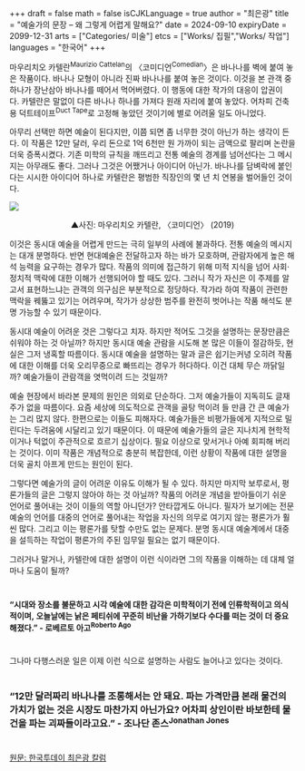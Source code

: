 +++
draft = false
math = false
isCJKLanguage = true
author = "최은광"
title = "예술가의 문장 – 왜 그렇게 어렵게 말해요?"
date = 2024-09-10
expiryDate = 2099-12-31
arts = ["Categories/ 미술"]
etcs = ["Works/ 집필","Works/ 작업"]
languages = "한국어"
+++

마우리치오 카텔란<sup>Maurizio Cattelan</sup>의 〈코미디언<sup>Comedian</sup>〉은 바나나를 벽에 붙여 놓은 작품이다. 바나나 모형이 아니라 진짜 바나나를 붙여 놓은 것이다. 이것을 본 관객 중 하나가 장난삼아 바나나를 떼어서 먹어버렸다. 이 행동에 대한 작가의 대응이 압권이다. 카텔란은 말없이 다른 바나나 하나를 가져다 원래 자리에 붙여 놓았다. 어차피 건축용 덕트테이프<sup>Duct Tape</sup>로 고정해 놓았던 것이기에 별로 어려울 일도 아니었다.

아무리 선택만 하면 예술이 된다지만, 이쯤 되면 좀 너무한 것이 아닌가 하는 생각이 든다. 이 작품은 12만 달러, 우리 돈으로 1억 6천만 원 가까이 되는 금액으로 팔리며 논란을 더욱 증폭시켰다. 기존 미학의 규칙을 깨뜨리고 전통 예술의 경계를 넘어선다는 그 메시지는 아무래도 좋다. 그러나 그것은 어쨌거나 아이디어 아닌가. 바나나를 담벼락에 붙인다는 시시한 아이디어 하나로 카텔란은 평범한 직장인의 몇 년 치 연봉을 벌어들인 것이다.

![](https://cdn.hantoday.net/news/photo/202409/44306_53448_1859.jpg)
<center>▲사진: 마우리치오 카텔란, 〈코미디언〉 (2019)</center>

이것은 동시대 예술을 어렵게 만드는 극히 일부의 사례에 불과하다. 전통 예술의 메시지는 대개 분명하다. 반면 현대예술은 전달하고자 하는 바가 모호하며, 관람자에게 높은 해석 능력을 요구하는 경우가 많다. 작품의 의미에 접근하기 위해 미적 지식을 넘어 사회·정치적 맥락에 대한 이해가 선행되어야 할 때도 있다. 그러니 작가 자신은 이 주제를 알고서 표현하느냐는 관객의 의구심은 부분적으로 정당하다. 작가라 하여 작품이 관련한 맥락을 꿰뚫고 있기는 어려우며, 작가가 상상한 범주를 완전히 벗어나는 작품 해석도 분명 가능할 수 있기 때문이다.

동시대 예술이 어려운 것은 그렇다고 치자. 하지만 적어도 그것을 설명하는 문장만큼은 쉬워야 하는 것 아닐까? 하지만 동시대 예술 관람을 시도해 본 많은 이들이 절감하듯, 현실은 그저 냉혹할 따름이다. 동시대 예술을 설명하는 말과 글은 쉽기는커녕 오히려 작품에 대한 이해를 더욱 오리무중으로 빠뜨리는 경우가 허다하다. 이건 대체 무슨 까닭일까? 예술가들이 관람객을 엿먹이려 드는 것일까?

예술 현장에서 바라본 문제의 원인은 의외로 단순하다. 그저 예술가들이 지독히도 글재주가 없을 따름이다. 요즘 세상에 의도적으로 관객을 골탕 먹이려 들 만큼 간 큰 예술가는 그리 많지 않다. 한편으로는 이들도 피해자다. 예술가들은 비평가들에게 지적으로 밀린다는 두려움에 시달리고 있기 때문이다. 이 때문에 예술가들의 글은 지나치게 현학적이거나 턱없이 주관적으로 흐르기 십상이다. 필요 이상으로 맞서거나 아예 회피해 버리는 것이다. 이미 작품은 개념적으로 충분히 복잡한데, 이런 상황이 작품에 대한 설명을 더욱 골치 아프게 만드는 원인이 된다.

그렇다면 예술가의 글이 어려운 이유도 이해가 될 수 있다. 하지만 마지막 보루로서, 평론가들의 글은 그렇지 않아야 하는 것 아닐까? 작품의 어려운 개념을 받아들이기 쉬운 언어로 풀어내는 것이 이들의 역할 아니던가? 안타깝게도 아니다. 필자가 보기에는 전문 예술의 언어를 대중의 언어로 풀어내는 작업을 자신의 의무로 여기지 않는 평론가가 훨씬 많다. 그리고 이는 평론가를 탓할 수만도 없는 문제다. 분명 동시대 예술계에서 대중을 설득하는 작업이 평론가의 주된 임무일 필요는 없기 때문이다.

그러거나 말거나, 카텔란에 대한 설명이 이런 식이라면 그의 작품을 이해하는 데 대체 얼마나 도움이 될까?

#

<h4>“시대와 장소를 불문하고 시각 예술에 대한 감각은 미학적이기 전에 인류학적이고 의식적이며, 오늘날에는 낡은 페티쉬에 꾸준히 비난을 가하기보다 수다를 떠는 것이 더 중요해졌다.” - 로베르토 아고<sup>Roberto Ago</sup></h4>

#

그나마 다행스러운 일은 이제 이런 식으로 설명하는 사람도 늘어나고 있다는 것이다.

#

<h3>“12만 달러짜리 바나나를 조롱해서는 안 돼요. 파는 가격만큼 본래 물건의 가치가 없는 것은 시장도 마찬가지 아닌가요? 어차피 상인이란 바보한테 물건을 파는 괴짜들이라고요.” - 조나단 존스<sup>Jonathan Jones</sup></h3>

#

<a href="https://www.hantoday.net/news/articleView.html?idxno=44306" target="_blank" rel="noopener noreferrer">원문: 한국투데이 최은광 칼럼</a>